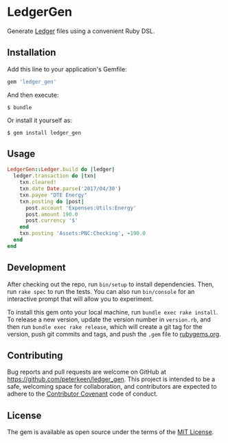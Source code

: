 # LedgerGen

Generate [Ledger](https://ledger-cli.org) files using a convenient Ruby DSL.

## Installation

Add this line to your application's Gemfile:

```ruby
gem 'ledger_gen'
```

And then execute:

    $ bundle

Or install it yourself as:

    $ gem install ledger_gen

## Usage

```ruby
LedgerGen::Ledger.build do |ledger|
  ledger.transaction do |txn|
    txn.cleared!
    txn.date Date.parse('2017/04/30')
    txn.payee "DTE Energy"
    txn.posting do |post|
      post.account 'Expenses:Utils:Energy'
      post.amount 190.0
      post.currency '$'
    end
    txn.posting 'Assets:PNC:Checking', -190.0
  end
end
```

## Development

After checking out the repo, run `bin/setup` to install dependencies. Then, run `rake spec` to run the tests. You can also run `bin/console` for an interactive prompt that will allow you to experiment.

To install this gem onto your local machine, run `bundle exec rake install`. To release a new version, update the version number in `version.rb`, and then run `bundle exec rake release`, which will create a git tag for the version, push git commits and tags, and push the `.gem` file to [rubygems.org](https://rubygems.org).

## Contributing

Bug reports and pull requests are welcome on GitHub at https://github.com/peterkeen/ledger_gen. This project is intended to be a safe, welcoming space for collaboration, and contributors are expected to adhere to the [Contributor Covenant](http://contributor-covenant.org) code of conduct.


## License

The gem is available as open source under the terms of the [MIT License](http://opensource.org/licenses/MIT).

